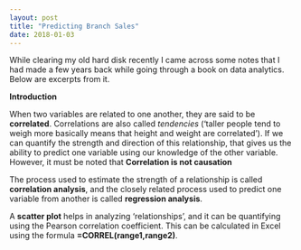 ```yaml
---
layout: post
title: "Predicting Branch Sales"
date: 2018-01-03
---
```


While clearing my old hard disk recently I came across some notes that I had made a few years back while going through a book on data analytics. Below are excerpts from it.

<b> Introduction </b>

When two variables are related to one another, they are said to be <b>correlated</b>. Correlations are also called <i>tendencies</i> (‘taller people tend to weigh more basically means that height and weight are correlated’). If we can quantify the strength and direction of this relationship, that gives us the ability to predict one variable using our knowledge of the other variable. However, it must be noted that <b> Correlation is not causation </b>

The process used to estimate the strength of a relationship is called <b>correlation analysis</b>, and the closely related process used to predict one variable from another is called <b>regression analysis</b>.

A <b>scatter plot</b> helps in analyzing ‘relationships’, and it can be quantifying using the Pearson correlation coefficient. This can be calculated in Excel using the formula <b>=CORREL(range1,range2)</b>.


